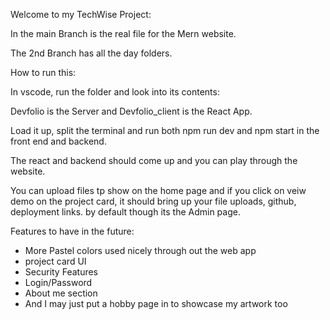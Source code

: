 Welcome to my TechWise Project:

In the main Branch is the real file for the Mern website.

The 2nd Branch has all the day folders.

How to run this:

In vscode, run the folder and look into its contents:

Devfolio is the Server and Devfolio_client is the React App.

Load it up, split the terminal and run both npm run dev and npm start in the front end and backend.

The react and backend should come up and you can play through the website.

You can upload files tp show on the home page and if you click on veiw demo on the project card, it should bring up your file uploads, github, deployment links.
by default though its the Admin page.

Features to have in the future:
- More Pastel colors used nicely through out the web app
- project card UI
- Security Features
- Login/Password
- About me section
- And I may just put a hobby page in to showcase my artwork too
